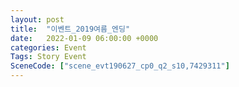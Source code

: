 ```yaml
---
layout: post
title:  "이벤트_2019여름_엔딩"
date:   2022-01-09 06:00:00 +0000
categories: Event
Tags: Story Event
SceneCode: ["scene_evt190627_cp0_q2_s10,7429311"]
---
```

